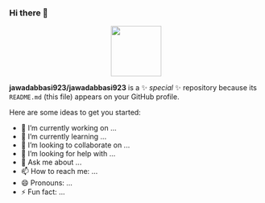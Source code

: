 ### Hi there 👋
<div id="header" align="center">
  <img src="https://media1.giphy.com/media/KGhpQ5NMoWKQurlHwI/200w.webp?cid=ecf05e47ptihnxx9wgw64xsvsuty2qh186xslztspum2u8c9&rid=200w.webp&ct=g" width="100"/>
</div>

**jawadabbasi923/jawadabbasi923** is a ✨ _special_ ✨ repository because its `README.md` (this file) appears on your GitHub profile.

Here are some ideas to get you started:

- 🔭 I’m currently working on ...
- 🌱 I’m currently learning ...
- 👯 I’m looking to collaborate on ...
- 🤔 I’m looking for help with ...
- 💬 Ask me about ...
- 📫 How to reach me: ...
- 😄 Pronouns: ...
- ⚡ Fun fact: ...

